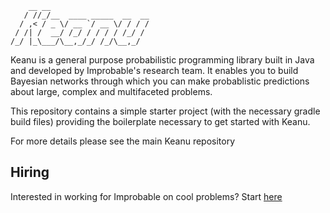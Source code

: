 ```
    __ __                      
   / //_/__  ____ _____  __  __
  / ,< / _ \/ __ `/ __ \/ / / /
 / /| /  __/ /_/ / / / / /_/ / 
/_/ |_\___/\__,_/_/ /_/\__,_/  
```

Keanu is a general purpose probabilistic programming library built in Java and developed by Improbable's research team.
It enables you to build Bayesian networks through which you can make
probablistic predictions about large, complex and multifaceted problems.

This repository contains a simple starter project (with the necessary gradle build files) providing the boilerplate
necessary to get started with Keanu.

For more details please see the main Keanu repository

## Hiring

Interested in working for Improbable on cool problems? Start [here](https://improbable.io/careers/joining-us)
